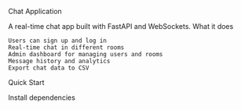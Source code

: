 Chat Application

A real-time chat app built with FastAPI and WebSockets.
What it does

    Users can sign up and log in
    Real-time chat in different rooms
    Admin dashboard for managing users and rooms
    Message history and analytics
    Export chat data to CSV


Quick Start

Install dependencies
